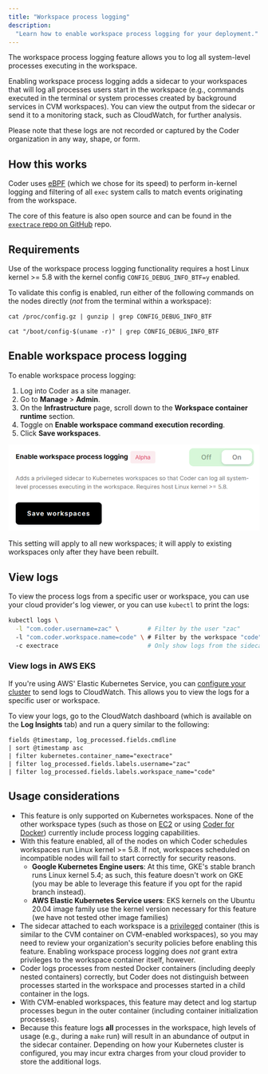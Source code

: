 ```yaml
---
title: "Workspace process logging"
description:
  "Learn how to enable workspace process logging for your deployment."
---
```


The workspace process logging feature allows you to log all system-level
processes executing in the workspace.

Enabling workspace process logging adds a sidecar to your workspaces that will
log all processes users start in the workspace (e.g., commands executed in the
terminal or system processes created by background services in CVM workspaces).
You can view the output from the sidecar or send it to a monitoring stack, such
as CloudWatch, for further analysis.

Please note that these logs are not recorded or captured by the Coder
organization in any way, shape, or form.

## How this works

Coder uses [eBPF][ebpf] (which we chose for its speed) to perform in-kernel
logging and filtering of all `exec` system calls to match events originating
from the workspace.

The core of this feature is also open source and can be found in the
[`exectrace` repo on GitHub] repo.

[`exectrace` repo on github]: https://github.com/coder/exectrace

## Requirements

Use of the workspace process logging functionality requires a host Linux
kernel >= 5.8 with the kernel config `CONFIG_DEBUG_INFO_BTF=y` enabled.

To validate this config is enabled, run either of the following commands on the
nodes directly (*not* from the terminal within a workspace):

```console
cat /proc/config.gz | gunzip | grep CONFIG_DEBUG_INFO_BTF
```

```console
cat "/boot/config-$(uname -r)" | grep CONFIG_DEBUG_INFO_BTF
```

## Enable workspace process logging

To enable workspace process logging:

1. Log into Coder as a site manager.
1. Go to **Manage** > **Admin**.
1. On the **Infrastructure** page, scroll down to the **Workspace container
   runtime** section.
1. Toggle on **Enable workspace command execution recording**.
1. Click **Save workspaces**.

![Configuring workspace process logging](../../assets/admin/process-logging.png)

This setting will apply to all new workspaces; it will apply to existing
workspaces only after they have been rebuilt.

## View logs

To view the process logs from a specific user or workspace, you can use your
cloud provider's log viewer, or you can use `kubectl` to print the logs:

```bash
kubectl logs \
  -l "com.coder.username=zac" \        # Filter by the user "zac"
  -l "com.coder.workspace.name=code" \ # Filter by the workspace "code"
  -c exectrace                         # Only show logs from the sidecar
```

### View logs in AWS EKS

If you're using AWS' Elastic Kubernetes Service, you can [configure your
cluster][eks-cloudwatch] to send logs to CloudWatch. This allows you to view the
logs for a specific user or workspace.

To view your logs, go to the CloudWatch dashboard (which is available on the
**Log Insights** tab) and run a query similar to the following:

```text
fields @timestamp, log_processed.fields.cmdline
| sort @timestamp asc
| filter kubernetes.container_name="exectrace"
| filter log_processed.fields.labels.username="zac"
| filter log_processed.fields.labels.workspace_name="code"
```

## Usage considerations

- This feature is only supported on Kubernetes workspaces. None of the other
  workspace types (such as those on [EC2][ec2-doc] or using [Coder for
  Docker][c4d-doc]) currently include process logging capabilities.
- With this feature enabled, all of the nodes on which Coder schedules
  workspaces run Linux kernel >= 5.8. If not, workspaces scheduled on
  incompatible nodes will fail to start correctly for security reasons.
  - **Google Kubernetes Engine users**: At this time, GKE's stable branch runs
    Linux kernel 5.4; as such, this feature doesn't work on GKE (you may be able
    to leverage this feature if you opt for the rapid branch instead).
  - **AWS Elastic Kubernetes Service users**: EKS kernels on the Ubuntu 20.04
    image family use the kernel version necessary for this feature (we have not
    tested other image families)
- The sidecar attached to each workspace is a [privileged][privileged] container
  (this is similar to the CVM container on CVM-enabled workspaces), so you may
  need to review your organization's security policies before enabling this
  feature. Enabling workspace process logging does _not_ grant extra privileges
  to the workspace container itself, however.
- Coder logs processes from nested Docker containers (including deeply nested
  containers) correctly, but Coder does not distinguish between processes
  started in the workspace and processes started in a child container in the
  logs.
- With CVM-enabled workspaces, this feature may detect and log startup processes
  begun in the outer container (including container initialization processes).
- Because this feature logs **all** processes in the workspace, high levels of
  usage (e.g., during a `make` run) will result in an abundance of output in the
  sidecar container. Depending on how your Kubernetes cluster is configured, you
  may incur extra charges from your cloud provider to store the additional logs.

[c4d-doc]: ../../setup/docker.md
[ebpf]: https://ebpf.io
[ec2-doc]: ../workspace-providers/deployment/ec2.md
[eks-cloudwatch]:
  https://docs.aws.amazon.com/AmazonCloudWatch/latest/monitoring/Container-Insights-EKS-logs.html
[privileged]:
  https://kubernetes.io/docs/concepts/policy/pod-security-policy/#privileged
